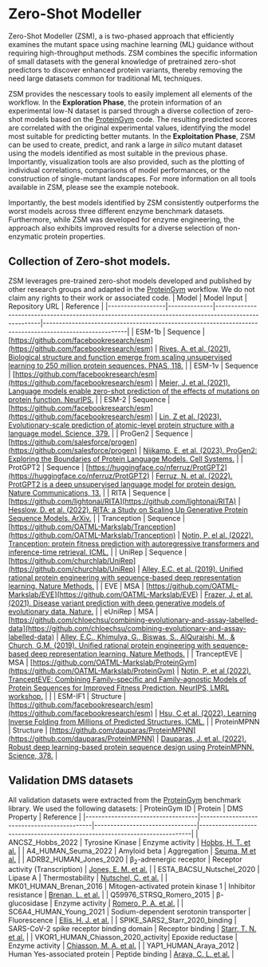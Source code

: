 # Zero-Shot Modeller
Zero-Shot Modeller (ZSM), a is two-phased approach that efficiently examines the mutant space using machine learning (ML) guidance without requiring high-throughput methods. ZSM combines the specific information of small datasets with the general knowledge of pretrained zero-shot predictors to discover enhanced protein variants, thereby removing the need large datasets common for traditional ML techniques.

ZSM provides the nescessary tools to easily implement all elements of the workflow. In the **Exploration Phase**, the protein information of an experimental low-N dataset is parsed through a diverse collection of zero-shot models based on the [ProteinGym](https://github.com/OATML-Markslab/ProteinGym) code. The resulting predicted scores are correlated with the original experimental values, identifying the model most suitable for predicting better mutants. In the **Exploitation Phase**, ZSM can be used to create, predict, and rank a large _in silico_ mutant dataset using the models identified as most suitable in the previous phase. Importantly, visualization tools are also provided, such as the plotting of individual correlations, comparisons of model performances, or the construction of single-mutant landscapes. For more information on all tools available in ZSM, please see the example notebook.

Importantly, the best models identified by ZSM consistently outperforms the worst models across three different enzyme benchmark datasets. Furthermore, while ZSM was developed for enzyme engineering, the approach also exhibits improved results for a diverse selection of non-enzymatic protein properties.

## Collection of Zero-shot models.
ZSM leverages pre-trained zero-shot models developed and published by other research groups and adapted in the [ProteinGym](https://github.com/OATML-Markslab/ProteinGym) workflow. We do not claim any rights to their work or associated code.
| Model           | Model Input  | Repository URL                                                                                      | Reference                                                                                              |
|------------------|--------------|-----------------------------------------------------------------------------------------------------|--------------------------------------------------------------------------------------------------------|
| ESM-1b          | Sequence     | [https://github.com/facebookresearch/esm](https://github.com/facebookresearch/esm)                 | [Rives, A. et al. (2021). Biological structure and function emerge from scaling unsupervised learning to 250 million protein sequences. PNAS, 118.](https://www.pnas.org/doi/10.1073/pnas.2016239118)                                     |
| ESM-1v          | Sequence     | [https://github.com/facebookresearch/esm](https://github.com/facebookresearch/esm)                 | [Meier, J. et al. (2021). Language models enable zero-shot prediction of the effects of mutations on protein function. NeurIPS.](https://proceedings.neurips.cc/paper/2021/hash/f51338d736f95dd42427296047067694-Abstract.html) |
| ESM-2           | Sequence     | [https://github.com/facebookresearch/esm](https://github.com/facebookresearch/esm)                 | [Lin, Z et al. (2023). Evolutionary-scale prediction of atomic-level protein structure with a language model. Science, 379.](https://www.science.org/doi/10.1126/science.ade2574) |
| ProGen2         | Sequence     | [https://github.com/salesforce/progen](https://github.com/salesforce/progen)                       | [Nijkamp, E. et al. (2023). ProGen2: Exploring the Boundaries of Protein Language Models. Cell Systems.](https://www.sciencedirect.com/science/article/pii/S2405471223002727) |
| ProtGPT2        | Sequence     | [https://huggingface.co/nferruz/ProtGPT2](https://huggingface.co/nferruz/ProtGPT2)                 | [Ferruz, N. et al. (2022). ProtGPT2 is a deep unsupervised language model for protein design. Nature Communications, 13.](https://www.nature.com/articles/s41467-022-32007-7) |
| RITA            | Sequence     | [https://github.com/lightonai/RITA](https://github.com/lightonai/RITA)                             | [Hesslow, D. et al. (2022). RITA: a Study on Scaling Up Generative Protein Sequence Models. ArXiv.](https://arxiv.org/abs/2205.05789) |
| Tranception     | Sequence     | [https://github.com/OATML-Markslab/Tranception](https://github.com/OATML-Markslab/Tranception)     | [Notin, P. el al. (2022). Tranception: protein fitness prediction with autoregressive transformers and inference-time retrieval. ICML.](https://proceedings.mlr.press/v162/notin22a.html) |
| UniRep          | Sequence     | [https://github.com/churchlab/UniRep](https://github.com/churchlab/UniRep)                         | [Alley, E.C. et al. (2019). Unified rational protein engineering with sequence-based deep representation learning. Nature Methods.](https://www.nature.com/articles/s41592-019-0598-1)     |
| EVE             | MSA          | [https://github.com/OATML-Markslab/EVE](https://github.com/OATML-Markslab/EVE)                     | [Frazer, J. et al. (2021). Disease variant prediction with deep generative models of evolutionary data. Nature.](https://www.nature.com/articles/s41586-021-04043-8) |
| eUniRep        | MSA          | [https://github.com/chloechsu/combining-evolutionary-and-assay-labelled-data](https://github.com/chloechsu/combining-evolutionary-and-assay-labelled-data) | [Alley, E.C., Khimulya, G., Biswas, S., AlQuraishi, M., & Church, G.M. (2019). Unified rational protein engineering with sequence-based deep representation learning. Nature Methods.](https://www.nature.com/articles/s41592-019-0598-1)     |
| TranceptEVE     | MSA          | [https://github.com/OATML-Markslab/ProteinGym](https://github.com/OATML-Markslab/ProteinGym)       | [Notin, P. et al (2022). TranceptEVE: Combining Family-specific and Family-agnostic Models of Protein Sequences for Improved Fitness Prediction. NeurIPS, LMRL workshop.](https://www.biorxiv.org/content/10.1101/2022.12.07.519495v1?rss=1) |                                                              |
| ESM-IF1         | Structure    | [https://github.com/facebookresearch/esm](https://github.com/facebookresearch/esm)                 | [Hsu, C et al. (2022). Learning Inverse Folding from Millions of Predicted Structures. ICML.](https://www.biorxiv.org/content/10.1101/2022.04.10.487779v2.full) |
| ProteinMPNN     | Structure    | [https://github.com/dauparas/ProteinMPNN](https://github.com/dauparas/ProteinMPNN)                 | [Dauparas, J. et al. (2022). Robust deep learning-based protein sequence design using ProteinMPNN. Science, 378.](https://www.science.org/doi/10.1126/science.add2187) |

## Validation DMS datasets
All validation datasets were extracted from the [ProteinGym](https://github.com/OATML-Markslab/ProteinGym) benchmark library. We used the following datasets:
| ProteinGym ID                 | Protein                                    | DMS Property                  | Reference                                                                 |
|-----------------------------------|--------------------------------------------|--------------------------------|---------------------------------------------------------------------------|
| ANCSZ_Hobbs_2022                  | Tyrosine Kinase                            | Enzyme activity               | [Hobbs, H. T. et al.](https://pubmed.ncbi.nlm.nih.gov/36173161/)          |
| A4_HUMAN_Seuma_2022               | Amyloid beta                               | Aggregation                   | [Seuma, M et al.](https://www.nature.com/articles/s41467-022-34742-3)    |
| ADRB2_HUMAN_Jones_2020            | β<sub>2</sub>-adrenergic receptor          | Receptor activity (Transcription) | [Jones, E. M. et al.](https://elifesciences.org/articles/54895)          |
| ESTA_BACSU_Nutschel_2020          | Lipase A                                   | Thermostability               | [Nutschel, C. et al.](https://pubs.acs.org/doi/10.1021/acs.jcim.9b00954) |
| MK01_HUMAN_Brenan_2016            | Mitogen-activated protein kinase 1         | Inhibitor resistance          | [Brenan, L. et al.](https://www.sciencedirect.com/science/article/pii/S2211124716313171) |
| Q59976_STRSQ_Romero_2015          | β-glucosidase                              | Enzyme activity               | [Romero, P. A. et al.](https://www.pnas.org/doi/10.1073/pnas.1422285112) |
| SC6A4_HUMAN_Young_2021            | Sodium-dependent serotonin transporter     | Fluorescence                  | [Ellis, H. J. et al.](https://www.biorxiv.org/content/10.1101/2021.04.19.440442v2) |
| SPIKE_SARS2_Starr_2020_binding    | SARS-CoV-2 spike receptor binding domain   | Receptor binding              | [Starr, T. N. et al.](https://pubmed.ncbi.nlm.nih.gov/32841599/)         |
| VKOR1_HUMAN_Chiasson_2020_activity| Epoxide reductase                          | Enzyme activity               | [Chiasson, M. A. et al.](https://elifesciences.org/articles/58026)       |
| YAP1_HUMAN_Araya_2012             | Human Yes-associated protein               | Peptide binding               | [Araya, C. L. et al.](https://www.pnas.org/doi/10.1073/pnas.1209751109)  |

